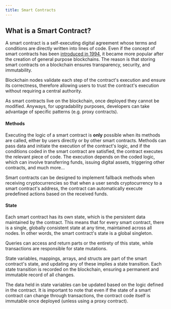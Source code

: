 ```yaml
---
title: Smart Contracts
---
```


## What is a Smart Contract?

A smart contract is a self-executing digital agreement whose terms and conditions are directly written into lines of code. Even if the concept of smart contracts has been <a href="https://www.fon.hum.uva.nl/rob/Courses/InformationInSpeech/CDROM/Literature/LOTwinterschool2006/szabo.best.vwh.net/smart.contracts.html" target="_blank" >introduced in 1994</a>, it became more popular after the creation of general purpose blockchains. The reason is that storing smart contracts on a blockchain ensures transparency, security, and immutability.

Blockchain nodes validate each step of the contract's execution and ensure its correctness, therefore allowing users to trust the contract's execution without requiring a central authority. 

As smart contracts live on the blockchain, once deployed they cannot be modified. Anyways, for upgradability purposes, developers can take advantage of specific patterns (e.g. proxy contracts).

#### Methods
Executing the logic of a smart contract is **only** possible when its methods are called, either by users directly or by other smart contracts. Methods can pass data and initiate the execution of the contract's logic, and if the conditions coded in the smart contract are satisfied, the contract executes the relevant piece of code. The execution depends on the coded logic, which can involve transferring funds, issuing digital assets, triggering other contracts, and much more...

Smart contracts can be designed to implement fallback methods when receiving cryptocurrencies so that when a user sends cryptocurrency to a smart contract's address, the contract can automatically execute predefined actions based on the received funds. 

#### State

Each smart contract has its own state, which is the persistent data maintained by the contract. This means that for every smart contract, there is a single, globally consistent state at any time, maintained across all nodes. In other words, the smart contract's state is a global singleton. 

Queries can access and return parts or the entirety of this state, while transactions are responsible for state mutations. 

State variables, mappings, arrays, and structs are part of the smart contract's state, and updating any of these implies a state transition. Each state transition is recorded on the blockchain, ensuring a permanent and immutable record of all changes.

The data held in state variables can be updated based on the logic defined in the contract. It is important to note that even if the state of a smart contract can change through transactions, the contract code itself is immutable once deployed (unless using a proxy contract).
